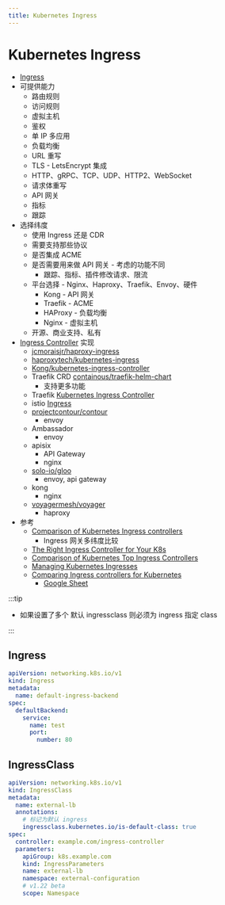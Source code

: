 ```yaml
---
title: Kubernetes Ingress
---
```


# Kubernetes Ingress

- [Ingress](https://kubernetes.io/docs/concepts/services-networking/ingress/)
- 可提供能力
  - 路由规则
  - 访问规则
  - 虚拟主机
  - 鉴权
  - 单 IP 多应用
  - 负载均衡
  - URL 重写
  - TLS - LetsEncrypt 集成
  - HTTP、gRPC、TCP、UDP、HTTP2、WebSocket
  - 请求体重写
  - API 网关
  - 指标
  - 跟踪
- 选择纬度
  - 使用 Ingress 还是 CDR
  - 需要支持那些协议
  - 是否集成 ACME
  - 是否需要用来做 API 网关 - 考虑的功能不同
    - 跟踪、指标、插件修改请求、限流
  - 平台选择 - Nginx、Haproxy、Traefik、Envoy、硬件
    - Kong - API 网关
    - Traefik - ACME
    - HAProxy - 负载均衡
    - Nginx - 虚拟主机
  - 开源、商业支持、私有
- [Ingress Controller](https://kubernetes.io/docs/concepts/services-networking/ingress-controllers/#additional-controllers) 实现
  - [jcmoraisjr/haproxy-ingress](https://github.com/jcmoraisjr/haproxy-ingress)
  - [haproxytech/kubernetes-ingress](https://github.com/haproxytech/kubernetes-ingress)
  - [Kong/kubernetes-ingress-controller](https://github.com/Kong/kubernetes-ingress-controller)
  - Traefik CRD [containous/traefik-helm-chart](https://github.com/containous/traefik-helm-chart)
    - 支持更多功能
  - Traefik [Kubernetes Ingress Controller](https://docs.traefik.io/providers/kubernetes-ingress/)
  - istio [Ingress](https://istio.io/docs/tasks/traffic-management/ingress/)
  - [projectcontour/contour](https://github.com/projectcontour/contour)
    - envoy
  - Ambassador
    - envoy
  - apisix
    - API Gateway
    - nginx
  - [solo-io/gloo](https://github.com/solo-io/gloo)
    - envoy, api gateway
  - kong
    - nginx
  - [voyagermesh/voyager](https://github.com/voyagermesh/voyager)
    - haproxy
- 参考
  - [Comparison of Kubernetes Ingress controllers](https://docs.google.com/spreadsheets/d/191WWNpjJ2za6-nbG4ZoUMXMpUK8KlCIosvQB0f-oq3k/htmlview)
    - Ingress 网关多纬度比较
  - [The Right Ingress Controller for Your K8s](https://lab.wallarm.com/choose-the-right-ingress-controller-for-your-kubernetes-environment/)
  - [Comparison of Kubernetes Top Ingress Controllers](https://caylent.com/kubernetes-top-ingress-controllers)
  - [Managing Kubernetes Ingresses](https://caylent.com/managing-kubernetes-ingresses)
  - [Comparing Ingress controllers for Kubernetes](https://medium.com/flant-com/comparing-ingress-controllers-for-kubernetes-9b397483b46b)
    - [Google Sheet](https://docs.google.com/spreadsheets/d/1DnsHtdHbxjvHmxvlu7VhzWcWgLAn_Mc5L1WlhLDA__k)

:::tip

- 如果设置了多个 默认 ingressclass 则必须为 ingress 指定 class

:::


## Ingress

```yaml title="default-ingress-backend.yaml"
apiVersion: networking.k8s.io/v1
kind: Ingress
metadata:
  name: default-ingress-backend
spec:
  defaultBackend:
    service:
      name: test
      port:
        number: 80
```

## IngressClass

```yaml
apiVersion: networking.k8s.io/v1
kind: IngressClass
metadata:
  name: external-lb
  annotations:
    # 标记为默认 ingress
    ingressclass.kubernetes.io/is-default-class: true
spec:
  controller: example.com/ingress-controller
  parameters:
    apiGroup: k8s.example.com
    kind: IngressParameters
    name: external-lb
    namespace: external-configuration
    # v1.22 beta
    scope: Namespace
```
